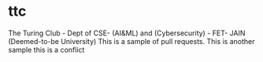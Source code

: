 # ttc
The Turing Club - Dept of CSE- (AI&amp;ML) and (Cybersecurity) - FET- JAIN (Deemed-to-be University)
This is a sample of pull requests.
This is another sample this is a conflict